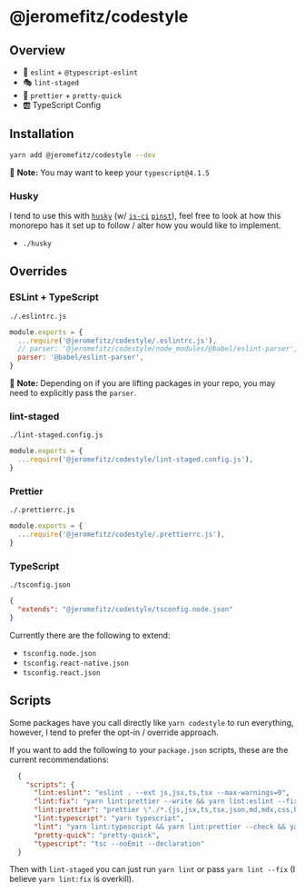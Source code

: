 # @jeromefitz/codestyle

## Overview

- 🚨️ `eslint` + `@typescript-eslint`
- 🎭️ `lint-staged`
- 📐️ `prettier` + `pretty-quick`
- 🆎️ TypeScript Config

## Installation

```bash
yarn add @jeromefitz/codestyle --dev
```

📝️ **Note:** You may want to keep your `typescript@4.1.5`

### Husky

I tend to use this with [`husky`](https://github.com/typicode/husky) (w/ [`is-ci`](https://github.com/watson/is-ci) [`pinst`](https://github.com/typicode/pinst)), feel free to look at how this monorepo has it set up to follow / alter how you would like to implement.

- `./husky`

## Overrides

### ESLint + TypeScript

`./.eslintrc.js`

```js
module.exports = {
  ...require('@jeromefitz/codestyle/.eslintrc.js'),
  // parser: '@jeromefitz/codestyle/node_modules/@babel/eslint-parser',
  parser: '@babel/eslint-parser',
}
```

📝️ **Note:** Depending on if you are lifting packages in your repo, you may need to explicitly pass the `parser`.

### lint-staged

`./lint-staged.config.js`

```js
module.exports = {
  ...require('@jeromefitz/codestyle/lint-staged.config.js'),
}
```

### Prettier

`./.prettierrc.js`

```js
module.exports = {
  ...require('@jeromefitz/codestyle/.prettierrc.js'),
}
```

### TypeScript

`./tsconfig.json`

```json
{
  "extends": "@jeromefitz/codestyle/tsconfig.node.json"
}
```

Currently there are the following to extend:

- `tsconfig.node.json`
- `tsconfig.react-native.json`
- `tsconfig.react.json`

## Scripts

Some packages have you call directly like `yarn codestyle` to run everything, however, I tend to prefer the opt-in / override approach.

If you want to add the following to your `package.json` scripts, these are the current recommendations:

```json
  {
    "scripts": {
      "lint:eslint": "eslint . --ext js,jsx,ts,tsx --max-warnings=0",
      "lint:fix": "yarn lint:prettier --write && yarn lint:eslint --fix",
      "lint:prettier": "prettier \"./*.{js,jsx,ts,tsx,json,md,mdx,css,html,yml,yaml,scss}\"",
      "lint:typescript": "yarn typescript",
      "lint": "yarn lint:typescript && yarn lint:prettier --check && yarn lint:eslint",
      "pretty-quick": "pretty-quick",
      "typescript": "tsc --noEmit --declaration"
  }
```

Then with `lint-staged` you can just run `yarn lint` or pass `yarn lint --fix` (I believe `yarn lint:fix` is overkill).
